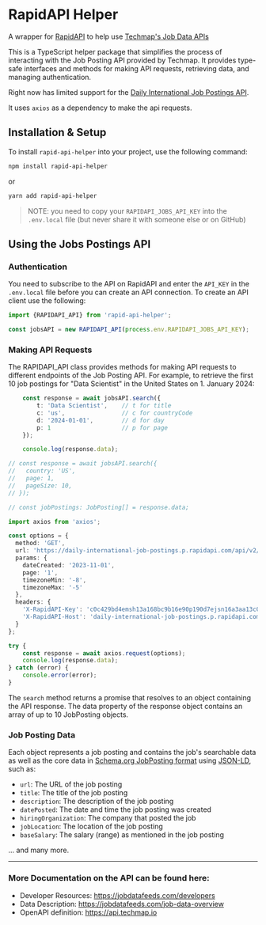 # RapidAPI Helper

A wrapper for [RapidAPI](https://rapidapi.com) to help use [Techmap's Job Data APIs](https://jobdatafeeds.com/job-api)

This is a TypeScript helper package that simplifies the process of interacting with the Job Posting API provided by Techmap. It provides type-safe interfaces and methods for making API requests, retrieving data, and managing authentication.

Right now has limited support for the [Daily International Job Postings API](https://rapidapi.com/techmap-io-techmap-io-default/api/daily-international-job-postings/).

It uses `axios` as a dependency to make the api requests.

## Installation & Setup
To install `rapid-api-helper` into your project, use the following command:

```bash
npm install rapid-api-helper
```
or
```bash
yarn add rapid-api-helper
```

> NOTE: you need to copy your `RAPIDAPI_JOBS_API_KEY` into the `.env.local` file (but never share it with someone else or on GitHub)


## Using the Jobs Postings API

### Authentication
You need to subscribe to the API on RapidAPI and enter the `API_KEY` in the `.env.local` file before you can create an API connection. To create an API client use the following:
```ts
import {RAPIDAPI_API} from 'rapid-api-helper';

const jobsAPI = new RAPIDAPI_API(process.env.RAPIDAPI_JOBS_API_KEY);
```

### Making API Requests
The RAPIDAPI_API class provides methods for making API requests to different endpoints of the Job Posting API. For example, to retrieve the first 10 job postings for "Data Scientist" in the United States on 1. January 2024:


```ts
    const response = await jobsAPI.search({
        t: 'Data Scientist',    // t for title
        c: 'us',                // c for countryCode
        d: '2024-01-01',        // d for day
        p: 1                    // p for page
    });

    console.log(response.data);

// const response = await jobsAPI.search({
//   country: 'US',
//   page: 1,
//   pageSize: 10,
// });

// const jobPostings: JobPosting[] = response.data;

import axios from 'axios';

const options = {
  method: 'GET',
  url: 'https://daily-international-job-postings.p.rapidapi.com/api/v2/jobs/search',
  params: {
    dateCreated: '2023-11-01',
    page: '1',
    timezoneMin: '-8',
    timezoneMax: '-5'
  },
  headers: {
    'X-RapidAPI-Key': 'c0c429bd4emsh13a168bc9b16e90p190d7ejsn16a3aa13c0df',
    'X-RapidAPI-Host': 'daily-international-job-postings.p.rapidapi.com'
  }
};

try {
	const response = await axios.request(options);
	console.log(response.data);
} catch (error) {
	console.error(error);
}
```

The `search` method returns a promise that resolves to an object containing the API response. The data property of the response object contains an array of up to 10 JobPosting objects.

### Job Posting Data

Each object represents a job posting and contains the job's searchable data as well as the core data in [Schema.org JobPosting format](https://schema.org/JobPosting) using [JSON-LD](https://en.wikipedia.org/wiki/JSON-LD), such as:

* `url`: The URL of the job posting
* `title`: The title of the job posting
* `description`: The description of the job posting
* `datePosted`: The date and time the job posting was created
* `hiringOrganization`: The company that posted the job
* `jobLocation`: The location of the job posting
* `baseSalary`: The salary (range) as mentioned in the job posting

... and many more.

---
### More Documentation on the API can be found here:
* Developer Resources: https://jobdatafeeds.com/developers
* Data Description: https://jobdatafeeds.com/job-data-overview
* OpenAPI definition: https://api.techmap.io


